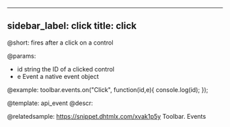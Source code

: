 
---
sidebar_label: click
title: click
---          

@short:
fires after a click on a control

@params:
- id 		string		the ID of a clicked control
- e 		Event		a native event object


@example:
toolbar.events.on("Click", function(id,e){
    console.log(id);
});


@template: api_event
@descr:

@relatedsample: https://snippet.dhtmlx.com/xvak1p5y	Toolbar. Events


